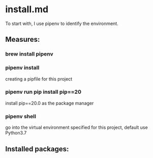# install.md
To start with, I use pipenv to identify the environment.

## Measures:

### brew install pipenv

### pipenv install
creating a pipfile for this project

### pipenv run pip install pip==20
install pip==20.0 as the package manager

### pipenv shell
go into the virtual environment specified for this project, default use Python3.7


## Installed packages:

